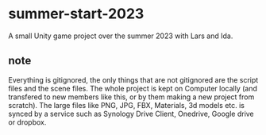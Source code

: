 # summer-start-2023
A small Unity game project over the summer 2023 with Lars and Ida.

## note
Everything is gitignored, the only things that are not gitignored are the script files and the scene files.
The whole project is kept on Computer locally (and transfered to new members like this, or by them making a new project from scratch).
The large files like PNG, JPG, FBX, Materials, 3d models etc. is synced by a service such as Synology Drive Client, Onedrive, Google drive or dropbox.
